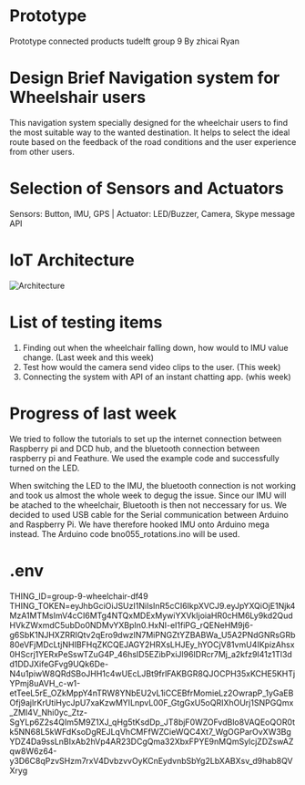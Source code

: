# Prototype
Prototype connected products tudelft group 9
By zhicai Ryan

# Design Brief Navigation system for Wheelshair users
This navigation system specially designed for the wheelchair users to find the most suitable way to the wanted destination. It helps to select the ideal route based on the feedback of the road conditions and the user experience from other users. 

# Selection of Sensors and Actuators
Sensors: Button, IMU, GPS
| Actuator: LED/Buzzer, Camera, Skype message API

# IoT Architecture
  ![Architecture](https://lh3.googleusercontent.com/LzEYbPEtdMqo06LO1q7WaU1OoMFI5NcEfIEbCoFsny6N7CpCJrI5PK2MvOI39yQOq73Vdqml7Cmq6lu_bdum3TU1zY-_SOM3JrPZwoX5sJmx5KrjBLtWr51oUEO9dp3Or6KtW-W1AihBCWtQWeHu6M89ouCuGxAyVqQrPM1hAcvTqR9m6FFWOyBdKjrQd4CALYHKuc9lleUn4dOX6V8ihxexNsej6KkCn41s-NrESDR4B_V0UOPH1Uws4tZKxYpyBWrjy3AzKlI1O6r_4g6JKPTfgQKnFDO6t3UXcmPO_TLktjGkRraaWUpV6MVthpwcZJ5vSkXY3D9NRw952x2EXC-wrxooMzbP34UK2eXdCtIF8B_4tMav3u_GaqdB77ZFUrWrKhzWOW9YeP0NfcRzMJrSOr37cVfxKXd0pONmSIFtkpRqpTiSUx5mRpUcSJNC-WZ2HOfcbh1GTKx3EsT8sptl7RNq-mMVGC2fnBCsF4O6e_mItfec7tLQh5QJabg0rEHFWRxErFhuu3rmqedEvppwtzi7YeZUM04zuVsdKRg5_8jG1zCOxdgSEykAvzJIo5gCb_wupoC_VZg8yNXtMi1lbVR4Glpp-r5A7xttaj_kf3XbGqdL7XrftdbIPr2F6v0xeyeA2fKk69LZxFQyeQY-CzIyGESnu15_nzwThl46wNDijD7lAn8=w1499-h843-no)

# List of testing items
1. Finding out when the wheelchair falling down, how would to IMU value change. (Last week and this week)
2. Test how would the camera send video clips to the user. (This week)
3. Connecting the system with API of an instant chatting app. (whis week)

# Progress of last week
We tried to follow the tutorials to set up the internet connection between Raspberry pi and DCD hub, and the bluetooth connection between raspberry pi and Feathure. We used the example code and successfully turned on the LED.

When switching the LED to the IMU, the bluetooth connection is not working and took us almost the whole week to degug the issue.
Since our IMU will be atached to the wheelchair, Bluetooth is then not neccessary for us. We decided to used USB cable for the Serial communication between Arduino and Raspberry Pi. We have therefore hooked IMU onto Arduino mega instead. The Arduino code bno055_rotations.ino will be used. 

# .env
THING_ID=group-9-wheelchair-df49
THING_TOKEN=eyJhbGciOiJSUzI1NiIsInR5cCI6IkpXVCJ9.eyJpYXQiOjE1Njk4MzA1MTMsImV4cCI6MTg4NTQxMDExMywiYXVkIjoiaHR0cHM6Ly9kd2QudHVkZWxmdC5ubDo0NDMvYXBpIn0.HxNI-eI1fiPG_rQENeHM9j6-g6SbK1NJHXZRRIQtv2qEro9dwzlN7MiPNGZtYZBABWa_U5A2PNdGNRsGRb80eVFjMDcLtjNHIBFHqZKCQEJAGY2HRXsLHJEy_hYOCjV81vmU4IKpizAhsx0HScrj1YERxPeSswTZuG4P_46hsID5EZibPxiJl96IDRcr7Mj_a2kfz9I41z1Tl3dd1DDJXifeGFvg9UQk6De-N4u1piwW8QRdSBoJHH1c4wUEcLJBt9frlFAKBGR8QJOCPH35xKCHE5KHTjYPmj8uAVH_c-w1-etTeeL5rE_OZkMppY4nTRW8YNbEU2vL1iCCEBfrMomieLz2OwrapP_1yGaEBOfj9ajlrKrUtiHycJpU7xaKzwMYILnpvL00F_GtgGxU5oQRIXhOUrj1SNPGQmx_ZMI4V_Nhi0yc_Ztz-SgYLp6Z2s4QIm5M9Z1XJ_qHg5tKsdDp_JT8bjF0WZOFvdBlo8VAQEoQOR0tk5NN68L5kWFdKsoDgREJLqVhCMFfWZCieWQC4Xt7_WgOGParOvXW3BgYDZ4Da9ssLnBIxAb2hVp4AR23DCgQma32XbxFPYE9nMQmSylcjZDZswAZqw8W6z64-y3D6C8qPzvSHzm7rxV4DvbzvvOyKCnEydvnbSbYg2LbXABXsv_d9hab8QVXryg

